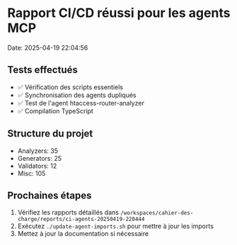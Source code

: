 # Rapport CI/CD réussi pour les agents MCP
Date: 2025-04-19 22:04:56

## Tests effectués
- ✅ Vérification des scripts essentiels
- ✅ Synchronisation des agents dupliqués
- ✅ Test de l'agent htaccess-router-analyzer
- ✅ Compilation TypeScript

## Structure du projet
- Analyzers: 35
- Generators: 25
- Validators: 12
- Misc: 105

## Prochaines étapes
1. Vérifiez les rapports détaillés dans `/workspaces/cahier-des-charge/reports/ci-agents-20250419-220444`
2. Exécutez `./update-agent-imports.sh` pour mettre à jour les imports
3. Mettez à jour la documentation si nécessaire
